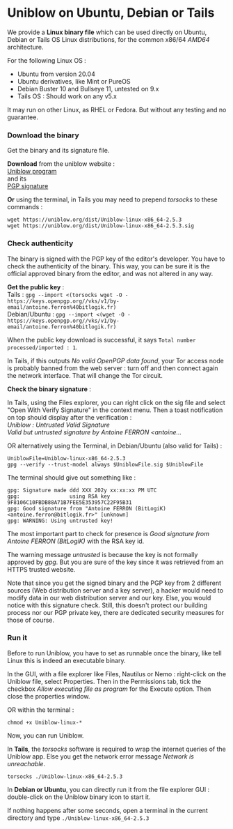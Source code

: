 
# Uniblow on Ubuntu, Debian or Tails


We provide a **Linux binary file** which can be used directly on Ubuntu, Debian or Tails OS Linux distributions, for the common x86/64 *AMD64* architecture.

For the following Linux OS :

* Ubuntu from version 20.04
* Ubuntu derivatives, like Mint or PureOS
* Debian Buster 10 and Bullseye 11, untested on 9.x
* Tails OS : Should work on any v5.x

It may run on other Linux, as RHEL or Fedora. But without any testing and no guarantee.

### Download the binary

Get the binary and its signature file.

**Download** from the uniblow website :  
[Uniblow program](https://uniblow.org/dist/Uniblow-linux-x86_64-2.5.3)  
 and its  
[PGP signature](https://uniblow.org/dist/Uniblow-linux-x86_64-2.5.3.sig)

**Or** using the terminal, in Tails you may need to prepend *torsocks* to these commands :
```
wget https://uniblow.org/dist/Uniblow-linux-x86_64-2.5.3
wget https://uniblow.org/dist/Uniblow-linux-x86_64-2.5.3.sig
```

### Check authenticity

The binary is signed with the PGP key of the editor's developer. You have to check the authenticity of the binary. This way, you can be sure it is the official approved binary from the editor, and was not altered in any way.

**Get the public key** :  
Tails   : `gpg --import <(torsocks wget -O - https://keys.openpgp.org//vks/v1/by-email/antoine.ferron%40bitlogik.fr)`  
Debian/Ubuntu : `gpg --import <(wget -O - https://keys.openpgp.org//vks/v1/by-email/antoine.ferron%40bitlogik.fr)`

When the public key download is successful, it says `Total number processed/imported : 1`.

In Tails, if this outputs *No valid OpenPGP data found*, your Tor access node is probably banned from the web server : turn off and then connect again the network interface. That will change the Tor circuit.

**Check the binary signature** :

In Tails, using the Files explorer, you can right click on the sig file and select "Open With Verify Signature" in the context menu. Then a toast notification on top should display after the verification :  
*Uniblow : Untrusted Valid Signature*  
*Valid but untrusted signature by Antoine FERRON <antoine...*

OR alternatively using the Terminal, in Debian/Ubuntu (also valid for Tails) :
```
UniblowFile=Uniblow-linux-x86_64-2.5.3
gpg --verify --trust-model always $UniblowFile.sig $UniblowFile
```

The terminal should give out something like :
```
gpg: Signature made ddd XXX 202y xx:xx:xx PM UTC
gpg:                using RSA key 9F8106C10FBDB88A71B7FEE5E353957C22F95B31
gpg: Good signature from "Antoine FERRON (BitLogiK) <antoine.ferron@bitlogik.fr>" [unknown]
gpg: WARNING: Using untrusted key!
```

The most important part to check for presence is *Good signature from Antoine FERRON (BitLogiK)* with the RSA key id.

The warning message *untrusted* is because the key is not formally approved by *gpg*. But you are sure of the key since it was retrieved from an HTTPS trusted website.

Note that since you get the signed binary and the PGP key from 2 different sources (Web distribution server and a key server), a hacker would need to modify data in our web distribution server and our key. Else, you would notice with this signature check. Still, this doesn't protect our building process nor our PGP private key, there are dedicated security measures for those of course.


### Run it

Before to run Uniblow, you have to set as runnable once the binary, like tell Linux this is indeed an executable binary.

In the GUI, with a file explorer like Files, Nautilus or Nemo : right-click on the Uniblow file, select Properties. Then in the Permissions tab, tick the checkbox *Allow executing file as program* for the Execute option. Then close the properties window.

OR within the terminal :
```
chmod +x Uniblow-linux-*
```

Now, you can run Uniblow.

In **Tails**, the *torsocks* software is required to wrap the internet queries of the Uniblow app. Else you get the network error message *Network is unreachable*.
```
torsocks ./Uniblow-linux-x86_64-2.5.3
```


In **Debian or Ubuntu**, you can directly run it from the file explorer GUI : double-click on the Uniblow binary icon to start it.

If nothing happens after some seconds, open a terminal in the current directory and type `./Uniblow-linux-x86_64-2.5.3`

